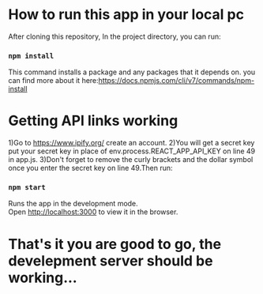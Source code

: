 
# How to run this app in your local pc

After cloning this repository,
In the project directory, you can run:

### `npm install`

This command installs a package and any packages that it depends on.
you can find more about it here:https://docs.npmjs.com/cli/v7/commands/npm-install

# Getting API links working

1)Go to https://www.ipify.org/ create an account.
2)You will get a secret key put your secret key in place of env.process.REACT_APP_API_KEY on line 49 in app.js.
3)Don't forget to remove the curly brackets and the dollar symbol once you enter the secret key on line 49.Then run:

### `npm start`

Runs the app in the development mode.\
Open [http://localhost:3000](http://localhost:3000) to view it in the browser.

# That's it you are good to go, the develepment server should be working...
